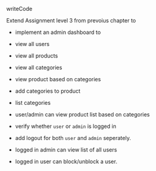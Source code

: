 writeCode

<!--  -->

Extend Assignment level 3 from prevoius chapter to

- implement an admin dashboard to
- view all users
- view all products
- view all categories
- view product based on categories

- add categories to product
- list categories
- user/admin can view product list based on categories

- verify whether `user` or `admin` is logged in
- add logout for both `user` and `admin` seperately.

- logged in admin can view list of all users
- logged in user can block/unblock a user.
